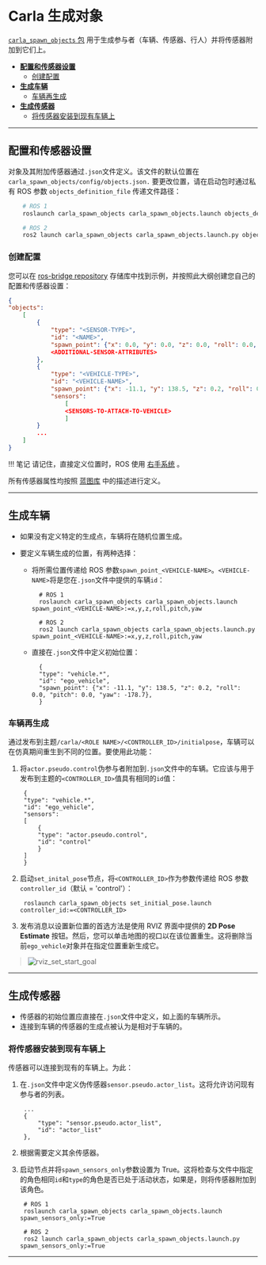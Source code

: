 # Carla 生成对象

[`carla_spawn_objects` 包](https://github.com/carla-simulator/ros-bridge/tree/master/carla_spawn_objects) 用于生成参与者（车辆、传感器、行人）并将传感器附加到它们上。

- [__配置和传感器设置__](#configuration-and-sensor-setup)
    - [创建配置](#create-the-configuration)
- [__生成车辆__](#spawning-vehicles)
    - [车辆再生成](#respawning-vehicles)
- [__生成传感器__](#spawning-sensors)
    - [将传感器安装到现有车辆上](#attach-sensors-to-an-existing-vehicle)

---

## 配置和传感器设置

对象及其附加传感器通过`.json`文件定义。该文件的默认位置在`carla_spawn_objects/config/objects.json.` 要更改位置，请在启动包时通过私有 ROS 参数 `objects_definition_file` 传递文件路径：

```sh
    # ROS 1
    roslaunch carla_spawn_objects carla_spawn_objects.launch objects_definition_file:=path/to/objects.json

    # ROS 2
    ros2 launch carla_spawn_objects carla_spawn_objects.launch.py objects_definition_file:=path/to/objects.json
```


### 创建配置

您可以在 [ros-bridge repository][objectsjson] 存储库中找到示例，并按照此大纲创建您自己的配置和传感器设置：

```json
{
"objects":
    [
        {
            "type": "<SENSOR-TYPE>",
            "id": "<NAME>",
            "spawn_point": {"x": 0.0, "y": 0.0, "z": 0.0, "roll": 0.0, "pitch": 0.0, "yaw": 0.0},
            <ADDITIONAL-SENSOR-ATTRIBUTES>
        },
        {
            "type": "<VEHICLE-TYPE>",
            "id": "<VEHICLE-NAME>",
            "spawn_point": {"x": -11.1, "y": 138.5, "z": 0.2, "roll": 0.0, "pitch": 0.0, "yaw": -178.7},
            "sensors":
                [
                <SENSORS-TO-ATTACH-TO-VEHICLE>
                ]
        }
        ...
    ]
}
```


!!! 笔记
    请记住，直接定义位置时，ROS 使用 [右手系统](https://www.ros.org/reps/rep-0103.html#chirality) 。

所有传感器属性均按照 [蓝图库](https://carla.readthedocs.io/en/latest/bp_library/) 中的描述进行定义。

[objectsjson]: https://github.com/carla-simulator/ros-bridge/blob/master/carla_spawn_objects/config/objects.json

---

## 生成车辆

- 如果没有定义特定的生成点，车辆将在随机位置生成。
- 要定义车辆生成的位置，有两种选择：

    - 将所需位置传递给 ROS 参数`spawn_point_<VEHICLE-NAME>`。`<VEHICLE-NAME>`将是您在`.json`文件中提供的车辆`id`：

            # ROS 1
            roslaunch carla_spawn_objects carla_spawn_objects.launch spawn_point_<VEHICLE-NAME>:=x,y,z,roll,pitch,yaw

            # ROS 2
            ros2 launch carla_spawn_objects carla_spawn_objects.launch.py spawn_point_<VEHICLE-NAME>:=x,y,z,roll,pitch,yaw

    - 直接在`.json`文件中定义初始位置： 

            {
            "type": "vehicle.*",
            "id": "ego_vehicle",
            "spawn_point": {"x": -11.1, "y": 138.5, "z": 0.2, "roll": 0.0, "pitch": 0.0, "yaw": -178.7},
            }

### 车辆再生成

通过发布到主题`/carla/<ROLE NAME>/<CONTROLLER_ID>/initialpose`，车辆可以在仿真期间重生到不同的位置。要使用此功能： 

1. 将`actor.pseudo.control`伪参与者附加到`.json`文件中的车辆。它应该与用于发布到主题的`<CONTROLLER_ID>`值具有相同的`id`值：

        {
        "type": "vehicle.*",
        "id": "ego_vehicle",
        "sensors":
        [
            {
            "type": "actor.pseudo.control",
            "id": "control"
            }
        ]
        }

2. 启动`set_inital_pose`节点，将`<CONTROLLER_ID>`作为参数传递给 ROS 参数`controller_id`（默认 = 'control'）： 

        roslaunch carla_spawn_objects set_initial_pose.launch controller_id:=<CONTROLLER_ID>

3. 发布消息以设置新位置的首选方法是使用 RVIZ 界面中提供的 __2D Pose Estimate__ 按钮。然后，您可以单击地图的视口以在该位置重生。这将删除当前`ego_vehicle`对象并在指定位置重新生成它。

> ![rviz_set_start_goal](images/rviz_set_start_goal.png)

---

## 生成传感器

- 传感器的初始位置应直接在`.json`文件中定义，如上面的车辆所示。 
- 连接到车辆的传感器的生成点被认为是相对于车辆的。

### 将传感器安装到现有车辆上

传感器可以连接到现有的车辆上。为此：

1. 在`.json`文件中定义伪传感器`sensor.pseudo.actor_list`。这将允许访问现有参与者的列表。 

        ...
        {
            "type": "sensor.pseudo.actor_list",
            "id": "actor_list"
        },

2. 根据需要定义其余传感器。
3. 启动节点并将`spawn_sensors_only`参数设置为 True。这将检查与文件中指定的角色相同`id`和`type`的角色是否已处于活动状态，如果是，则将传感器附加到该角色。

        # ROS 1
        roslaunch carla_spawn_objects carla_spawn_objects.launch spawn_sensors_only:=True

        # ROS 2
        ros2 launch carla_spawn_objects carla_spawn_objects.launch.py spawn_sensors_only:=True


---

